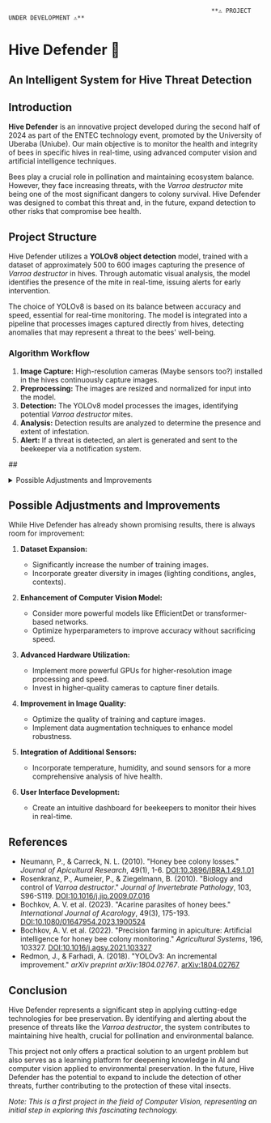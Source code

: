                                                             **⚠️ PROJECT UNDER DEVELOPMENT ⚠️**



# Hive Defender 🐝

## An Intelligent System for Hive Threat Detection

## Introduction

**Hive Defender** is an innovative project developed during the second half of 2024 as part of the ENTEC technology event, promoted by the University of Uberaba (Uniube). Our main objective is to monitor the health and integrity of bees in specific hives in real-time, using advanced computer vision and artificial intelligence techniques.

Bees play a crucial role in pollination and maintaining ecosystem balance. However, they face increasing threats, with the *Varroa destructor* mite being one of the most significant dangers to colony survival. Hive Defender was designed to combat this threat and, in the future, expand detection to other risks that compromise bee health.

## Project Structure

Hive Defender utilizes a **YOLOv8 object detection** model, trained with a dataset of approximately 500 to 600 images capturing the presence of *Varroa destructor* in hives. Through automatic visual analysis, the model identifies the presence of the mite in real-time, issuing alerts for early intervention.

The choice of YOLOv8 is based on its balance between accuracy and speed, essential for real-time monitoring. The model is integrated into a pipeline that processes images captured directly from hives, detecting anomalies that may represent a threat to the bees' well-being.

### Algorithm Workflow

1. **Image Capture:** High-resolution cameras (Maybe sensors too?) installed in the hives continuously capture images.
2. **Preprocessing:** The images are resized and normalized for input into the model.
3. **Detection:** The YOLOv8 model processes the images, identifying potential *Varroa destructor* mites.
4. **Analysis:** Detection results are analyzed to determine the presence and extent of infestation.
5. **Alert:** If a threat is detected, an alert is generated and sent to the beekeeper via a notification system.

##<details>
<summary>Possible Adjustments and Improvements</summary>

| Rank | Imrprovements |
|-----:|-----------|
|     1| **Dataset Expansion:**
   - Significantly increase the number of training images.
   - Incorporate greater diversity in images (lighting conditions, angles, contexts).|
|     2| Python    |
|     3| SQL       |

</details>

## Possible Adjustments and Improvements

While Hive Defender has already shown promising results, there is always room for improvement:

1. **Dataset Expansion:**
   - Significantly increase the number of training images.
   - Incorporate greater diversity in images (lighting conditions, angles, contexts).

2. **Enhancement of Computer Vision Model:**
   - Consider more powerful models like EfficientDet or transformer-based networks.
   - Optimize hyperparameters to improve accuracy without sacrificing speed.

3. **Advanced Hardware Utilization:**
   - Implement more powerful GPUs for higher-resolution image processing and speed.
   - Invest in higher-quality cameras to capture finer details.

4. **Improvement in Image Quality:**
   - Optimize the quality of training and capture images.
   - Implement data augmentation techniques to enhance model robustness.

5. **Integration of Additional Sensors:**
   - Incorporate temperature, humidity, and sound sensors for a more comprehensive analysis of hive health.

6. **User Interface Development:**
   - Create an intuitive dashboard for beekeepers to monitor their hives in real-time.

## References

- Neumann, P., & Carreck, N. L. (2010). "Honey bee colony losses." *Journal of Apicultural Research*, 49(1), 1-6. [DOI:10.3896/IBRA.1.49.1.01](https://doi.org/10.3896/IBRA.1.49.1.01)
- Rosenkranz, P., Aumeier, P., & Ziegelmann, B. (2010). "Biology and control of *Varroa destructor*." *Journal of Invertebrate Pathology*, 103, S96-S119. [DOI:10.1016/j.jip.2009.07.016](https://doi.org/10.1016/j.jip.2009.07.016)
- Bochkov, A. V. et al. (2023). "Acarine parasites of honey bees." *International Journal of Acarology*, 49(3), 175-193. [DOI:10.1080/01647954.2023.1900524](https://doi.org/10.1080/01647954.2023.1900524)
- Bochkov, A. V. et al. (2022). "Precision farming in apiculture: Artificial intelligence for honey bee colony monitoring." *Agricultural Systems*, 196, 103327. [DOI:10.1016/j.agsy.2021.103327](https://doi.org/10.1016/j.agsy.2021.103327)
- Redmon, J., & Farhadi, A. (2018). "YOLOv3: An incremental improvement." *arXiv preprint arXiv:1804.02767*. [arXiv:1804.02767](https://arxiv.org/abs/1804.02767)

## Conclusion

Hive Defender represents a significant step in applying cutting-edge technologies for bee preservation. By identifying and alerting about the presence of threats like the *Varroa destructor*, the system contributes to maintaining hive health, crucial for pollination and environmental balance.

This project not only offers a practical solution to an urgent problem but also serves as a learning platform for deepening knowledge in AI and computer vision applied to environmental preservation. In the future, Hive Defender has the potential to expand to include the detection of other threats, further contributing to the protection of these vital insects.

*Note: This is a first project in the field of Computer Vision, representing an initial step in exploring this fascinating technology.*
